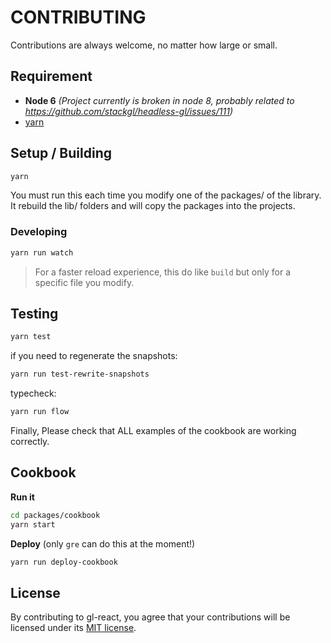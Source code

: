 # CONTRIBUTING

Contributions are always welcome, no matter how large or small.

## Requirement

- **Node 6** *(Project currently is broken in node 8, probably related to https://github.com/stackgl/headless-gl/issues/111)*
- [yarn](https://yarnpkg.com)

## Setup / Building

```sh
yarn
```

You must run this each time you modify one of the packages/ of the library.
It rebuild the lib/ folders and will copy the packages into the projects.

### Developing

```sh
yarn run watch
```

> For a faster reload experience, this do like `build` but only for a specific file you modify.

## Testing

```sh
yarn test
```

if you need to regenerate the snapshots:

```sh
yarn run test-rewrite-snapshots
```

typecheck:

```sh
yarn run flow
```

Finally, Please check that ALL examples of the cookbook are working correctly.

## Cookbook

**Run it**

```sh
cd packages/cookbook
yarn start
```

**Deploy** (only `gre` can do this at the moment!)

```sh
yarn run deploy-cookbook
```

## License

By contributing to gl-react, you agree that your contributions will be licensed
under its [MIT license](LICENSE).
